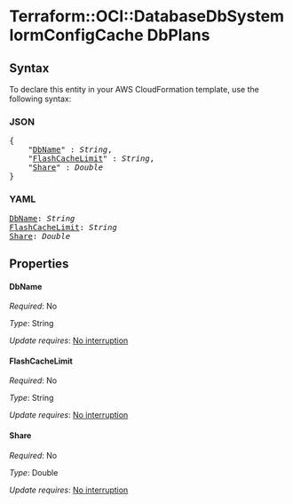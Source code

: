# Terraform::OCI::DatabaseDbSystem IormConfigCache DbPlans

## Syntax

To declare this entity in your AWS CloudFormation template, use the following syntax:

### JSON

<pre>
{
    "<a href="#dbname" title="DbName">DbName</a>" : <i>String</i>,
    "<a href="#flashcachelimit" title="FlashCacheLimit">FlashCacheLimit</a>" : <i>String</i>,
    "<a href="#share" title="Share">Share</a>" : <i>Double</i>
}
</pre>

### YAML

<pre>
<a href="#dbname" title="DbName">DbName</a>: <i>String</i>
<a href="#flashcachelimit" title="FlashCacheLimit">FlashCacheLimit</a>: <i>String</i>
<a href="#share" title="Share">Share</a>: <i>Double</i>
</pre>

## Properties

#### DbName

_Required_: No

_Type_: String

_Update requires_: [No interruption](https://docs.aws.amazon.com/AWSCloudFormation/latest/UserGuide/using-cfn-updating-stacks-update-behaviors.html#update-no-interrupt)

#### FlashCacheLimit

_Required_: No

_Type_: String

_Update requires_: [No interruption](https://docs.aws.amazon.com/AWSCloudFormation/latest/UserGuide/using-cfn-updating-stacks-update-behaviors.html#update-no-interrupt)

#### Share

_Required_: No

_Type_: Double

_Update requires_: [No interruption](https://docs.aws.amazon.com/AWSCloudFormation/latest/UserGuide/using-cfn-updating-stacks-update-behaviors.html#update-no-interrupt)

